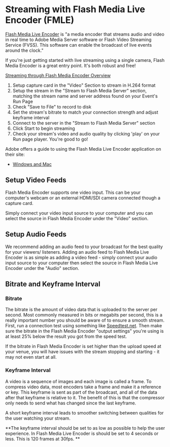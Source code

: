 # Streaming with Flash Media Live Encoder (FMLE)

[Flash Media Live Encoder](http://www.adobe.com/uk/products/flash-media-encoder.html) is "a media encoder that streams audio and video in real time to Adobe Media Server software or Flash Video Streaming Service (FVSS). This software can enable the broadcast of live events around the clock."

If you're just getting started with live streaming using a single camera, Flash Media Encoder is a great entry point. It's both robust and free!

<u>Streaming through Flash Media Encoder Overview</u>

1. Setup capture card in the "Video" Section to stream in H.264 format
2. Setup the stream in the "Stream to Flash Media Server" section, matching the stream name and server address found on your Event's Run Page
3. Check "Save to File" to record to disk
4. Set the stream's bitrate to match your connection strength and adjust keyframe interval
4. Connect to the server in the "Stream to Flash Media Server" section
5. Click Start to begin streaming
6. Check your stream's video and audio quality by clicking 'play' on your Run page player. You're good to go!

Adobe offers a guide to using the Flash Media Live Encoder application on their site:

- [Windows and Mac](http://www.adobe.com/devnet/adobe-media-server/articles/webcasting_fme.html#articlecontentAdobe_numberedheader_1)

## Setup Video Feeds

Flash Media Encoder supports one video input. This can be your computer's webcam or an external HDMI/SDI camera connected though a capture card.

Simply connect your video input source to your computer and you can select the source in Flash Media Encoder under the "Video" section. 

## Setup Audio Feeds

We recommend adding an audio feed to your broadcast for the best quality for your viewers/ listeners. Adding an audio feed to Flash Media Live Encoder is as simple as adding a video feed - simply connect your audio input source to your computer then select the source in Flash Media Live Encoder under the "Audio" section. 

## Bitrate and Keyframe Interval

### Bitrate

The bitrate is the amount of video data that is uploaded to the server per second. Most commonly measured in bits or megabits per second, this is a really important number you should be aware of to ensure a smooth stream. First, run a connection test using something like [Speedtest.net](http://speedtest.net/). Then make sure the bitrate in the Flash Media Encoder "output settings" you're using is at least 25% below the result you got from the speed test.

If the bitrate in Flash Media Encoder is set higher than the upload speed at your venue, you will have issues with the stream stopping and starting - it may not even start at all.

### Keyframe Interval

A video is a sequence of images and each image is called a frame. To compress video data, most encoders take a frame and make it a reference or key. This keyframe is sent as part of the broadcast, and all of the data after that keyframe is relative to it. The benefit of this is that the compressor only needs to send what has changed since the last keyframe.

A short keyframe interval leads to smoother switching between qualities for the user watching your stream.

**The keyframe interval should be set to as low as possible to help the user experience. In Flash Media Live Encoder is should be set to 4 seconds or less. This is 120 frames at 30fps. **